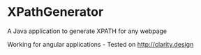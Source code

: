 # XPathGenerator
A Java application to generate XPATH for any webpage 


Working for angular applications - Tested on http://clarity.design
